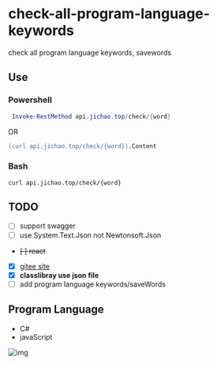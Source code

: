 # check-all-program-language-keywords

check all program language keywords, savewords

## Use

### Powershell

```powershell
 Invoke-RestMethod api.jichao.top/check/{word}
```

OR

```ps
(curl api.jichao.top/check/{word}).Content
```

### Bash

```batch
curl api.jichao.top/check/{word}
```

## TODO

- [ ] support swagger
- [ ] use System.Text.Json not Newtonsoft.Json
- ~~[ ] react~~
- [x] [gitee site](https://checkkeywords.gitee.io)
- [x] **classlibray use json file**
- [ ] add program language keywords/saveWords

## Program Language

- C#
- javaScript

![img](checkKeywords.png)
